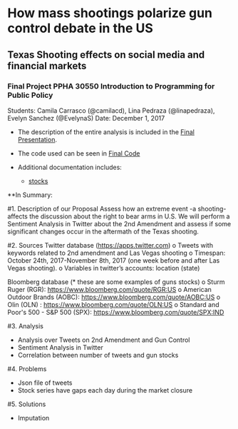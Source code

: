 # How mass shootings polarize gun control debate in the US
## Texas Shooting effects on social media and financial markets
### **Final Project PPHA 30550** Introduction to Programming for Public Policy

Students: Camila Carrasco (@camilacd), Lina Pedraza (@linapedraza), Evelyn Sanchez (@EvelynaS)
Date: December 1, 2017

* The description of the entire analysis is included in the [Final Presentation](https://github.com/camilacd/Final-Project-2nd-Amendment/blob/master/GunControlPresentation.pdf).

* The code used can be seen in [Final Code](https://github.com/camilacd/Final-Project-2nd-Amendment/blob/master/FinalCode.ipynb)

* Additional documentation includes:
  - [stocks]()


**In Summary:

#1. Description of our Proposal
Assess how an extreme event -a shooting- affects the discussion about the right to bear arms in U.S. We will perform a Sentiment Analysis in Twitter about the 2nd Amendment and assess if some significant changes occur in the aftermath of the Texas shooting. 

#2. Sources
Twitter database (https://apps.twitter.com)
o   Tweets with keywords related to 2nd amendment and Las Vegas shooting
o   Timespan: October 24th, 2017-November 8th, 2017 (one week before and after Las Vegas shooting).
o   Variables in twitter’s accounts: location (state)

Bloomberg database (* these are some examples of guns stocks)
o   Sturm Ruger (RGR): https://www.bloomberg.com/quote/RGR:US 
o   American Outdoor Brands (AOBC): https://www.bloomberg.com/quote/AOBC:US 
o   Olin (OLN) : https://www.bloomberg.com/quote/OLN:US
o   Standard and Poor's 500 - S&P 500 (SPX): https://www.bloomberg.com/quote/SPX:IND

#3. Analysis
- Analysis over Tweets on 2nd Amendment and Gun Control
- Sentiment Analysis in Twitter
- Correlation between number of tweets and gun stocks

#4. Problems
- Json file of tweets
- Stock series have gaps each day during the market closure

#5. Solutions
- Imputation



